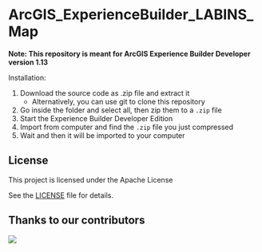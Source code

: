 # ArcGIS_ExperienceBuilder_LABINS_Map

**Note: This repository is meant for ArcGIS Experience Builder Developer version 1.13**

Installation:
1. Download the source code as .zip file and extract it
   * Alternatively, you can use git to clone this repository
2. Go inside the folder and select all, then zip them to a `.zip` file
3. Start the Experience Builder Developer Edition
4. Import from computer and find the `.zip` file you just compressed
5. Wait and then it will be imported to your computer

## License
This project is licensed under the Apache License

See the [LICENSE](LICENSE) file for details.

## Thanks to our contributors

<a href="https://github.com/KPCOFGS/ArcGIS_ExperienceBuilder_LABINS_Map/graphs/contributors">
  <img src="https://contrib.rocks/image?repo=KPCOFGS/ArcGIS_ExperienceBuilder_LABINS_Map" />
</a>
